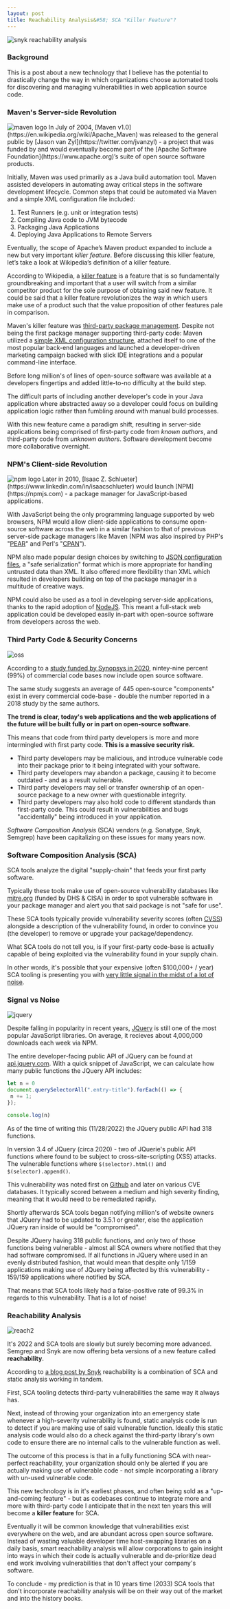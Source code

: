 ```yaml
---
layout: post
title: Reachability Analysis&#58; SCA "Killer Feature"?
---
```


<img src="{{ site.baseurl }}/assets/2022-11-28/reach.png" alt="snyk reachability analysis"/>

### Background
This is a post about a new technology that I believe has the potential to drastically change the way in which organizations choose automated tools for discovering and managing vulnerabilities in web application source code.

### Maven's Server-side Revolution
<img src="{{ site.baseurl }}/assets/2022-11-28/maven.png" alt="maven logo"/>
In July of 2004, [Maven v1.0](https://en.wikipedia.org/wiki/Apache_Maven) was released to the general public by [Jason van Zyl](https://twitter.com/jvanzyl) - a project that was funded by and would eventually become part of the [Apache Software Foundation](https://www.apache.org)’s suite of open source software products. 

Initially, Maven was used primarily as a Java build automation tool. Maven assisted developers in automating away critical steps in the software development lifecycle. Common steps that could be automated via Maven and a simple XML configuration file included: 

1. Test Runners (e.g. unit or integration tests)
2. Compiling Java code to JVM bytecode
3. Packaging Java Applications
4. Deploying Java Applications to Remote Servers

Eventually, the scope of Apache’s Maven product expanded to include a new but very important *killer feature*. Before discussing this killer feature, let’s take a look at Wikipedia’s definition of a killer feature. 

According to Wikipedia, a [killer feature](https://en.wikipedia.org/wiki/Killer_feature) is a feature that is so fundamentally groundbreaking and important that a user will switch from a similar competitor product for the sole purpose of obtaining said new feature. It could be said that a killer feature revolutionizes the way in which users make use of a product such that the value proposition of other features pale in comparison.

Maven's killer feature was [third-party package management](https://maven.apache.org/guides/introduction/introduction-to-dependency-mechanism.html). Despite not being the first package manager supporting third-party code: Maven utilized a [simple XML configuration structure](https://maven.apache.org/guides/introduction/introduction-to-the-pom.html#minimal-pom), attached itself to one of the most popular back-end languages and launched a developer-driven marketing campaign backed with slick IDE integrations and a popular command-line interface. 

Before long million's of lines of open-source software was available at a developers fingertips and added little-to-no difficulty at the build step. 

The difficult parts of including another developer's code in your Java application where abstracted away 
so a developer could focus on building application logic rather than fumbling around with manual build processes. 

With this new feature came a paradigm shift, resulting in server-side applications being comprised of first-party code from *known authors*, and third-party code from *unknown authors*. Software development become more collaborative overnight. 

### NPM's Client-side Revolution
<img src="{{ site.baseurl }}/assets/2022-11-28/npm.png" alt="npm logo"/>
Later in 2010, [Isaac Z. Schlueter](https://www.linkedin.com/in/isaacschlueter) would launch [NPM](https://npmjs.com) - a package manager for JavaScript-based applications. 

With JavaScript being the only programming language supported by web browsers, NPM would allow client-side applications to consume open-source software across the web in a similar fashion to that of previous server-side package managers like Maven (NPM was also inspired by PHP's "[PEAR](https://pear.php.net/)" and Perl's "[CPAN](https://www.cpan.org/)"). 

NPM also made popular design choices by switching to [JSON configuration files](https://docs.npmjs.com/cli/v9/configuring-npm/package-json), a "safe serialization" format which is more appropriate for handling untrusted data than XML. It also offered more flexibility than XML which resulted in developers building on top of the package manager in a multitude of creative ways. 

NPM could also be used as a tool in developing server-side applications, thanks to the rapid adoption of [NodeJS](https://en.wikipedia.org/wiki/Node.js). This meant a full-stack web application could be developed easily in-part with open-source software from developers across the web. 

### Third Party Code & Security Concerns
<img src="{{ site.baseurl }}/assets/2022-11-28/oss.png" alt="oss"/>

According to a [study funded by Synopsys in 2020](https://ttpsc.com/wp3/wp-content/uploads/2020/10/2020-ossra-report.pdf), nintey-nine percent (99%) of commercial code bases now include open source software. 

The same study suggests an average of 445 open-source "components" exist in every commercial code-base - double the number reported in a 2018 study by the same authors. 

**The trend is clear, today's web applications and the web applications of the future will be built fully or in part on open-source software.** 

This means that code from third party developers is more and more intermingled with first party code. **This is a massive security risk.**

* Third party developers may be malicious, and introduce vulnerable code into their package prior to it being integrated with your software. 
* Third party developers may abandon a package, causing it to become outdated - and as a result vulnerable. 
* Third party developers may sell or transfer ownership of an open-source package to a new owner with questionable integrity.
* Third party developers may also hold code to different standards than first-party code. This could result in vulnerabilities and bugs "accidentally" being introduced in your application. 

*Software Composition Analysis* (SCA) vendors (e.g. Sonatype, Snyk, Semgrep) have been capitalizing on these issues for many years now. 

### Software Composition Analysis (SCA)

SCA tools analyze the digital "supply-chain" that feeds your first party software. 

Typically these tools make use of open-source vulnerability databases like [mitre.org](https://cve.mitre.org/) (funded by DHS & CISA) in order to spot vulnerable software in your package manager and alert you that said package is not "safe for use". 

These SCA tools typically provide vulnerability severity scores (often [CVSS](https://nvd.nist.gov/vuln-metrics/cvss)) alongside a description of the vulnerability found, in order to convince you (the developer) to remove or upgrade your package/dependency.

What SCA tools do not tell you, is if your first-party code-base is actually capable of being exploited via the vulnerability found in your supply chain. 

In other words, it's possible that your expensive (often $100,000+ / year) SCA tooling is presenting you with [very little signal in the midst of a lot of noise](https://en.wikipedia.org/wiki/Signal-to-noise_ratio). 

### Signal vs Noise
<img src="{{ site.baseurl }}/assets/2022-11-28/jquery.png" alt="jquery"/>

Despite falling in popularity in recent years, [JQuery](https://www.npmjs.com/package/jquery) is still one of the most popular JavaScript libraries. On average, it recieves about 4,000,000 downloads each week via NPM.

The entire developer-facing public API of JQuery can be found at [api.jquery.com](https://api.jquery.com). With a quick snippet of JavaScript, we can calculate how many public functions the JQuery API includes:

```javascript
let n = 0
document.querySelectorAll(".entry-title").forEach(() => {
 n += 1;
});

console.log(n)
```

As of the time of writing this (11/28/2022) the JQuery public API had 318 functions. 

In version 3.4 of JQuery (circa 2020) - two of JQuerie's public API functions where found to be subject to cross-site-scripting (XSS) attacks. The vulnerable functions where `$(selector).html()` and `$(selector).append()`. 

This vulnerability was noted first on [Github](https://github.com/advisories/GHSA-gxr4-xjj5-5px2) and later on various CVE databases. It typically scored between a medium and high severity finding, meaning that it would need to be remediated rapidly. 

Shortly afterwards SCA tools began notifying million's of website owners that JQuery had to be updated to 3.5.1 or greater, else the application JQuery ran inside of would be "compromised". 

Despite JQuery having 318 public functions, and only two of those functions being vulnerable - almost all SCA owners where notified that they had software compromised. If all functions in JQuery where used in an evenly distributed fashion, that would mean that 
despite only 1/159 applications making use of JQuery being affected by this vulnerability - 159/159 applications where notified by SCA. 

That means that SCA tools likely had a false-positive rate of 99.3% in regards to this vulnerability. That is a lot of noise!

### Reachability Analysis
<img src="{{ site.baseurl }}/assets/2022-11-28/reach2.png" alt="reach2"/>

It's 2022 and SCA tools are slowly but surely becoming more advanced. Semgrep and Snyk are now offering beta versions of a new feature called **reachability**. 

According to [a blog post by Snyk](https://snyk.io/blog/prioritize-fixes-with-reachable-vulnerabilities-for-github/) reachability is a combination of SCA and static analysis working in tandem. 

First, SCA tooling detects third-party vulnerabilities the same way it always has. 

Next, instead of throwing your organization into an emergency state whenever a high-severity vulnerability is found, static analysis code is run to detect if you are making use of said vulnerable function.
Ideally this static analysis code would also do a check against the third-party library's own code to ensure there are no internal calls to the vulnerable function as well. 

The outcome of this process is that in a fully functioning SCA with near-perfect reachability, your organization should only be alerted if you are actually making use of vulnerable code - not simple incorporating a library with un-used vulnerable code.

This new technology is in it's earliest phases, and often being sold as a "up-and-coming feature" - but as codebases continue to integrate more and more with third-party code I anticipate that in the next ten years this will become a **killer feature** for SCA. 

Eventually it will be common knowledge that vulnerabilities exist everywhere on the web, and are abundant across open source software. Instead of wasting valuable developer time host-swapping libraries on a daily basis, smart reachability analysis will
allow corporations to gain insight into ways in which their code is actually vulnerable and de-prioritize dead end work involving vulnerabilities that don't affect your company's software. 

To conclude - my prediction is that in 10 years time (2033) SCA tools that don't incorporate reachability analysis will be on their way out of the market and into the history books. 
